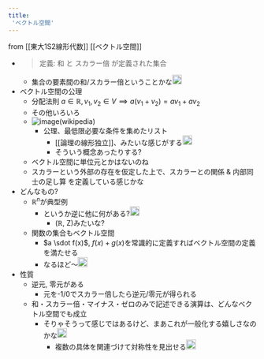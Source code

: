 ```yaml
---
title:
 'ベクトル空間'
---
```


from [[東大1S2線形代数]]
[[ベクトル空間]]
- > 定義: 和 と スカラー倍 が定義された集合
    - 集合の要素間の和/スカラー倍ということかな<img src='https://scrapbox.io/api/pages/blu3mo-public/blu3mo/icon' alt='blu3mo.icon' height="19.5"/>
- ベクトル空間の公理
    - 分配法則 $a \in ℝ, v_1, v_2 \in V \implies a(v_1+v_2)=av_1+av_2$
    - その他いろいろ
    - ![image](https://gyazo.com/a1ce7134249e7b3d885bad48b72ef428/thumb/1000)(wikipedia)
        - 公理、最低限必要な条件を集めたリスト
            - [[論理の線形独立]]、みたいな感じがする<img src='https://scrapbox.io/api/pages/blu3mo-public/blu3mo/icon' alt='blu3mo.icon' height="19.5"/>
            - そういう概念あったりする?
    - ベクトル空間に単位元とかはないのね
    - スカラーという外部の存在を仮定した上で、スカラーとの関係 & 内部同士の足し算 を定義している感じかな
- どんなもの?
    - $ℝ^n$が典型例
        - というか逆に他に何がある?<img src='https://scrapbox.io/api/pages/blu3mo-public/blu3mo/icon' alt='blu3mo.icon' height="19.5"/>
            - (ℝ, Z)みたいな?
    - 関数の集合もベクトル空間
        - $a \sdot f(x)$, $f(x) + g(x)$を常識的に定義すればベクトル空間の定義を満たせる
        - なるほど〜<img src='https://scrapbox.io/api/pages/blu3mo-public/blu3mo/icon' alt='blu3mo.icon' height="19.5"/>
- 性質
    - 逆元, 零元がある
        - 元を-1/0でスカラー倍したら逆元/零元が得られる
    - 和・スカラー倍・マイナス・ゼロのみで記述できる演算は、どんなベクトル空間でも成立
        - そりゃそうって感じではあるけど、まあこれが一般化する嬉しさなのかな<img src='https://scrapbox.io/api/pages/blu3mo-public/blu3mo/icon' alt='blu3mo.icon' height="19.5"/>
            - 複数の具体を関連づけて対称性を見出せる<img src='https://scrapbox.io/api/pages/blu3mo-public/blu3mo/icon' alt='blu3mo.icon' height="19.5"/>

